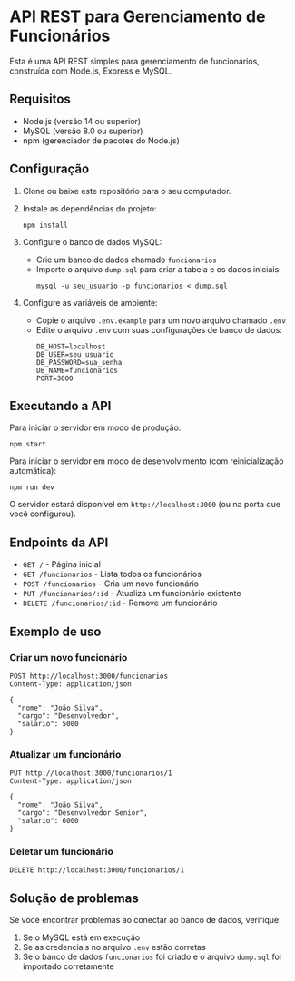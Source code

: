 # API REST para Gerenciamento de Funcionários

Esta é uma API REST simples para gerenciamento de funcionários, construída com Node.js, Express e MySQL.

## Requisitos

- Node.js (versão 14 ou superior)
- MySQL (versão 8.0 ou superior)
- npm (gerenciador de pacotes do Node.js)

## Configuração

1. Clone ou baixe este repositório para o seu computador.

2. Instale as dependências do projeto:
   ```
   npm install
   ```

3. Configure o banco de dados MySQL:
   - Crie um banco de dados chamado `funcionarios`
   - Importe o arquivo `dump.sql` para criar a tabela e os dados iniciais:
     ```
     mysql -u seu_usuario -p funcionarios < dump.sql
     ```

4. Configure as variáveis de ambiente:
   - Copie o arquivo `.env.example` para um novo arquivo chamado `.env`
   - Edite o arquivo `.env` com suas configurações de banco de dados:
     ```
     DB_HOST=localhost
     DB_USER=seu_usuario
     DB_PASSWORD=sua_senha
     DB_NAME=funcionarios
     PORT=3000
     ```

## Executando a API

Para iniciar o servidor em modo de produção:
```
npm start
```

Para iniciar o servidor em modo de desenvolvimento (com reinicialização automática):
```
npm run dev
```

O servidor estará disponível em `http://localhost:3000` (ou na porta que você configurou).

## Endpoints da API

- `GET /` - Página inicial
- `GET /funcionarios` - Lista todos os funcionários
- `POST /funcionarios` - Cria um novo funcionário
- `PUT /funcionarios/:id` - Atualiza um funcionário existente
- `DELETE /funcionarios/:id` - Remove um funcionário

## Exemplo de uso

### Criar um novo funcionário
```
POST http://localhost:3000/funcionarios
Content-Type: application/json

{
  "nome": "João Silva",
  "cargo": "Desenvolvedor",
  "salario": 5000
}
```

### Atualizar um funcionário
```
PUT http://localhost:3000/funcionarios/1
Content-Type: application/json

{
  "nome": "João Silva",
  "cargo": "Desenvolvedor Senior",
  "salario": 6000
}
```

### Deletar um funcionário
```
DELETE http://localhost:3000/funcionarios/1
```

## Solução de problemas

Se você encontrar problemas ao conectar ao banco de dados, verifique:
1. Se o MySQL está em execução
2. Se as credenciais no arquivo `.env` estão corretas
3. Se o banco de dados `funcionarios` foi criado e o arquivo `dump.sql` foi importado corretamente 